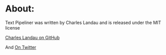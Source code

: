 # About:

Text Pipeliner was written by Charles Landau and is released under the MIT license

[Charles Landau on GitHub](https://github.com/CharlesDLandau)


And [On Twitter](https://twitter.com/landau_charles)